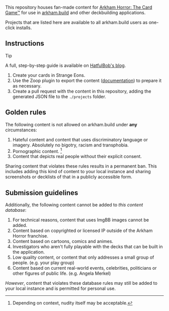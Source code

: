 This repository houses fan-made content for [Arkham Horror: The Card Game™](https://www.fantasyflightgames.com/en/products/arkham-horror-the-card-game/) for use in [arkham.build](https://arkham.build/) and other deckbuilding applications.

Projects that are listed here are available to all arkham.build users as one-click installs.

## Instructions

> [!TIP]  
> A full, step-by-step guide is available on [HatfulBob's blog](https://barnabyfiles.wordpress.com/2025/05/29/strangest-eons-how-to-make-an-investigator/).

1. Create your cards in Strange Eons.
2. Use the Zoop plugin to export the content ([documentation](https://mickeytheq.github.io/ZoopDocs/carddatabaseexport/CardDatabaseExport.html)) to prepare it as necessary.
3. Create a pull request with the content in this repository, adding the generated JSON file to the `./projects` folder.

## Golden rules

The following content is not allowed on arkham.build under **any** circumstances:

1. Hateful content and content that uses discriminatory language or imagery. Absolutely no bigotry, racism and transphobia.
2. Pornographic content. [^1]
3. Content that depicts real people without their explicit consent.

Sharing content that violates these rules results in a permanent ban. This includes adding this kind of content to your local instance and sharing screenshots or decklists of that in a publicly accessible form.

## Submission guidelines

Additionally, the following content cannot be added to _this content database_:

1. For technical reasons, content that uses ImgBB images cannot be added.
2. Content based on copyrighted or licensed IP outside of the Arkham Horror franchise.
3. Content based on cartoons, comics and animes.
4. Investigators who aren't fully playable with the decks that can be built in the application.
5. Low quality content, or content that only addresses a small group of people. (e.g. your play group)
6. Content based on current real-world events, celebrities, politicians or other figures of public life. (e.g. Angela Merkel)

_However_, content that violates these database rules may still be added to your local instance and is permitted for personal use.

[^1]: Depending on context, nudity itself may be acceptable.
